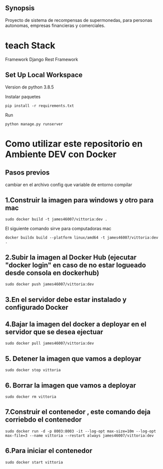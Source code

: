 ## Synopsis
Proyecto de sistema de recompensas de supermonedas, para personas autonomas, empresas financieras y comerciales.


# teach Stack
Framework Django Rest Framework

## Set Up Local Workspace

Version de python 3.8.5

Instalar paquetes
```shell
pip install -r requirements.txt
```

Run
```shell
python manage.py runserver
```

# Como utilizar este repositorio en Ambiente DEV con Docker

## Pasos previos
cambiar en el archivo config que variable de entorno compilar

## 1.Construir la imagen para windows y otro para mac
```shell
sudo docker build -t james46007/vittoria:dev .
```
El siguiente comando sirve para computadoras mac
```shell
docker buildx build --platform linux/amd64 -t james46007/vittoria:dev .
```

## 2.Subir la imagen al Docker Hub (ejecutar "docker login" en caso de no estar logueado desde consola en dockerhub)
```shell
sudo docker push james46007/vittoria:dev
```

## 3.En el servidor debe estar instalado y configurado Docker
## 4.Bajar la imagen del docker a deployar en el servidor que se desea ejectuar
```shell
sudo docker pull james46007/vittoria:dev
```

## 5. Detener la imagen que vamos a deployar
```shell
sudo docker stop vittoria
```

## 6. Borrar la imagen que vamos a deployar
```shell
sudo docker rm vittoria
```

## 7.Construir el contenedor , este comando deja corriebdo el contenedor
```shell
sudo docker run -d -p 8003:8003 -it --log-opt max-size=10m --log-opt max-file=3 --name vittoria --restart always james46007/vittoria:dev
```

## 6.Para iniciar el contenedor
```shell
sudo docker start vittoria
```
